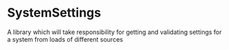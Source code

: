 # SystemSettings
A library which will take responsibility for getting and validating settings for a system from loads of different sources
